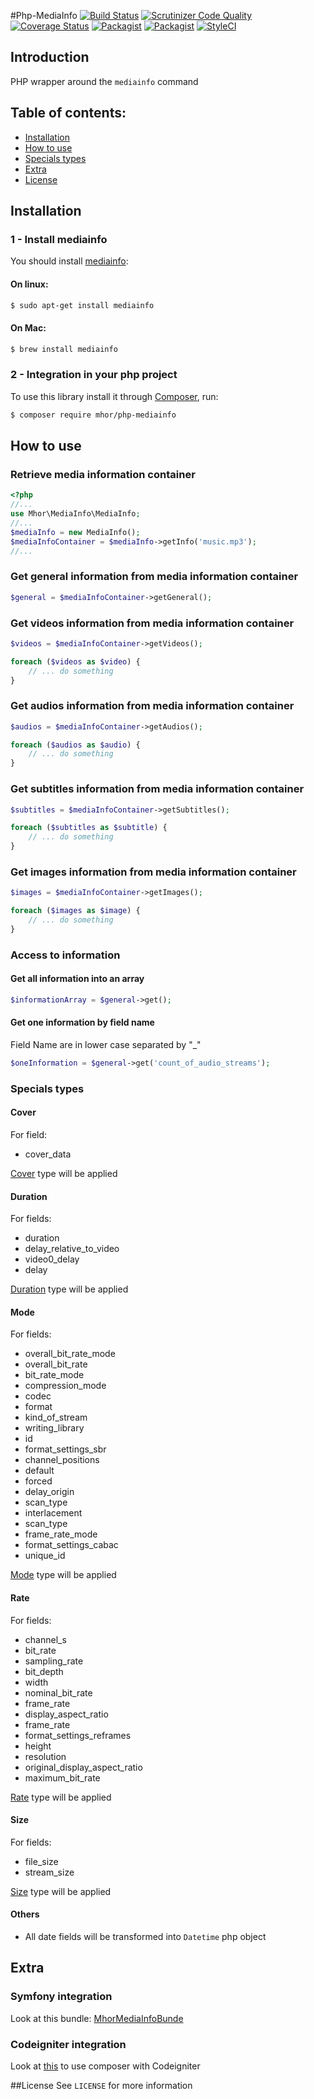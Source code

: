 #Php-MediaInfo [![Build Status](https://travis-ci.org/mhor/php-mediainfo.svg?branch=master)](https://travis-ci.org/mhor/php-mediainfo) [![Scrutinizer Code Quality](https://scrutinizer-ci.com/g/mhor/php-mediainfo/badges/quality-score.png?b=master)](https://scrutinizer-ci.com/g/mhor/php-mediainfo/?branch=master) [![Coverage Status](https://img.shields.io/coveralls/mhor/php-mediainfo.svg)](https://coveralls.io/r/mhor/php-mediainfo?branch=master) [![Packagist](https://img.shields.io/packagist/v/mhor/php-mediainfo.svg)](https://packagist.org/packages/mhor/php-mediainfo) [![Packagist](https://img.shields.io/packagist/dt/mhor/php-mediainfo.svg)](https://packagist.org/packages/mhor/php-mediainfo) [![StyleCI](https://styleci.io/repos/27673427/shield?style=flat)](https://styleci.io/repos/27673427)

## Introduction

PHP wrapper around the `mediainfo` command

## Table of contents:
- [Installation](#installation)
- [How to use](#how-to-use)
- [Specials types](#specials-types)
- [Extra](#extra)
- [License](#license)

## Installation

### 1 - Install mediainfo
You should install [mediainfo](http://manpages.ubuntu.com/manpages/gutsy/man1/mediainfo.1.html):

#### On linux:

```bash
$ sudo apt-get install mediainfo
```

#### On Mac:

```bash
$ brew install mediainfo
```

### 2 - Integration in your php project

To use this library install it through [Composer](https://getcomposer.org/), run:

```bash
$ composer require mhor/php-mediainfo
```

## How to use

### Retrieve media information container
```php
<?php
//...
use Mhor\MediaInfo\MediaInfo;
//...
$mediaInfo = new MediaInfo();
$mediaInfoContainer = $mediaInfo->getInfo('music.mp3');
//...
```

### Get general information from media information container

```php
$general = $mediaInfoContainer->getGeneral();
```

### Get videos information from media information container

```php
$videos = $mediaInfoContainer->getVideos();

foreach ($videos as $video) {
    // ... do something
}
```

### Get audios information from media information container

```php
$audios = $mediaInfoContainer->getAudios();

foreach ($audios as $audio) {
    // ... do something
}
```

### Get subtitles information from media information container

```php
$subtitles = $mediaInfoContainer->getSubtitles();

foreach ($subtitles as $subtitle) {
    // ... do something
}
```

### Get images information from media information container

```php
$images = $mediaInfoContainer->getImages();

foreach ($images as $image) {
    // ... do something
}
```

### Access to information

#### Get all information into an array

```php
$informationArray = $general->get();
```

#### Get one information by field name

Field Name are in lower case separated by "_"

```php
$oneInformation = $general->get('count_of_audio_streams');
```

### Specials types

#### Cover
For field:

- cover_data

[Cover](src/Attribute/Cover.php) type will be applied

#### Duration
For fields:

- duration
- delay_relative_to_video
- video0_delay
- delay

[Duration](src/Attribute/Duration.php) type will be applied

#### Mode
For fields:

- overall_bit_rate_mode
- overall_bit_rate
- bit_rate_mode
- compression_mode
- codec
- format
- kind_of_stream
- writing_library
- id
- format_settings_sbr
- channel_positions
- default
- forced
- delay_origin
- scan_type
- interlacement
- scan_type
- frame_rate_mode
- format_settings_cabac
- unique_id

[Mode](src/Attribute/Mode.php) type will be applied

#### Rate
For fields:

- channel_s
- bit_rate
- sampling_rate
- bit_depth
- width
- nominal_bit_rate
- frame_rate
- display_aspect_ratio
- frame_rate
- format_settings_reframes
- height
- resolution
- original_display_aspect_ratio
- maximum_bit_rate

[Rate](src/Attribute/Rate.php) type will be applied

#### Size
For fields:

- file_size
- stream_size

[Size](src/Attribute/Size.php) type will be applied

#### Others
- All date fields will be transformed into `Datetime` php object


## Extra

### Symfony integration

Look at this bundle: [MhorMediaInfoBunde](https://github.com/mhor/MhorMediaInfoBundle)

### Codeigniter integration

Look at [this](https://philsturgeon.uk/blog/2012/05/composer-with-codeigniter/) to use composer with Codeigniter

##License
See `LICENSE` for more information
